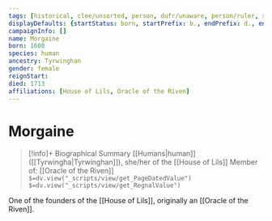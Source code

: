 ```yaml
---
tags: [historical, clee/unsorted, person, dufr/unaware, person/ruler, status/unknown]
displayDefaults: {startStatus: born, startPrefix: b., endPrefix: d., endStatus: died}
campaignInfo: []
name: Morgaine
born: 1600
species: human
ancestry: Tyrwinghan
gender: female
reignStart:
died: 1713
affiliations: [House of Lils, Oracle of the Riven]
---
```

# Morgaine
>[!info]+ Biographical Summary
>[[Humans|human]]  ([[Tyrwingha|Tyrwinghan]]), she/her of the [[House of Lils]]
> Member of: [[Oracle of the Riven]]
>`$=dv.view("_scripts/view/get_PageDatedValue")`
>`$=dv.view("_scripts/view/get_RegnalValue")`

One of the founders of the [[House of Lils]], originally an [[Oracle of the Riven]].


